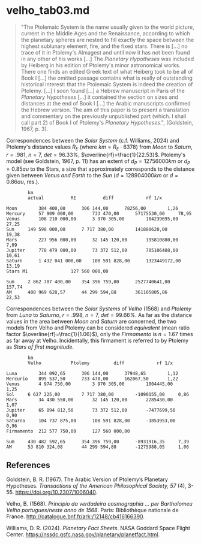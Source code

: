 # velho_tab03.md
>"The Ptolemaic System is the name usually given to the world picture, current in the Middle Ages and the Renaissance, according to which the planetary spheres are nested to fill exactly the space between the highest sublunary element, fire, and the fixed stars. There is [...] no trace of it in Ptolemy's Almagest and until now it has not been found in any other of his works [...] The *Planetary Hypotheses* was included by Heiberg in his edition of Ptolemy's minor astronomical works. There one finds an edited Greek text of what Heiberg took to be all of Book I [...] the omitted passage contains what is really of outstanding historical interest: that the Ptolemaic System is indeed the creation of Ptolemy. [...] I soon found [...] a Hebrew manuscript in Paris of the *Planetary Hypotheses* [...] it contained the section on sizes and distances at the end of Book I [...] the Arabic manuscripts confirmed the Hebrew version. The aim of this paper is to present a translation and commentary on the previously unpublished part (which. I shall call part 2) of Book I of Ptolemy's *Planetary Hypotheses*.", (Goldstein, 1967, p. 3).

Correspondences between the *Solar System* (c.f. Williams, 2024) and Ptolemy's distance values $R_E$ (where $km=R_E⋅6378$) from *Moon* to *Saturn*, $r=.981$, $n=7$, $det=96.33$*%*, $\overline{rf}=\frac{1}{22.53}$. Ptolemy's model (see Goldstein, 1967, p. 11) has an extent of $d_P=12756000km$ or $d_P=0.85au$ to the Stars, a size that approximately corresponds to the distance given between *Venus and Earth* to the *Sun* ($d=128904000km$ or $d=0.86au$, res.).
~~~
		km
		actual			RE			diff			rf 1/x

Moon	 	384 400,00 		306 144,00 		78256,00		1,26
Mercury	 	57 909 000,00 	 	733 470,00 		57175530,00		78,95
Venus	 	108 210 000,00 	 	3 970 305,00 		104239695,00		27,25
Sun	 	149 598 000,00 	 	7 717 380,00 		141880620,00		19,38
Mars		227 956 000,00 	 	32 145 120,00 		195810880,00		7,09
Jupiter		778 479 000,00 	 	73 372 512,00 		705106488,00		10,61
Saturn	 	1 432 041 000,00 	108 591 828,00 		1323449172,00		13,19
Stars M1				127 560 000,00 		

Sum	 	2 862 787 400,00 	354 396 759,00 		2527740641,00		157,74
AM	 	408 969 628,57 	 	44 299 594,88 		361105805,86		22,53
~~~
Correspondences between the *Solar Systems* of *Velho* (1568) and *Ptolemy* from *Luna* to *Saturno*, $r=.998$, $n=7$, $det=99.66$*%*. As far as the distance values ​​in the area between *Moon* and *Saturn* are concerned, the two models from Velho and Ptolemy can be considered *equivalent* (mean ratio factor $\overline{rf}=\frac{1}{1.06}$), only the *Firmamento* is $n=1.67$ times as far away at Velho. Incidentally, this firmament is  referred to by Ptolemy as *Stars of first magnitude*.
~~~
		km
		Velho			Ptolemy			diff			rf 1/x

Luna	 	344 092,65 	 	306 144,00 		37948,65		1,12
Mercurio	895 537,50 		733 470,00 		162067,50		1,22
Venus	 	4 974 750,00 		3 970 305,00 		1004445,00		1,25
Sol	 	6 627 225,00 		7 717 380,00 		-1090155,00		0,86
Mars	 	34 430 550,00 		32 145 120,00 		2285430,00		1,07
Jupiter	 	65 894 812,50 		73 372 512,00 		-7477699,50		0,90
Saturno	 	104 737 875,00 		108 591 828,00 		-3853953,00		0,96
Firmamento	212 577 750,00 		127 560 000,00 		

Sum	 	430 482 592,65 	 	354 396 759,00 		-8931916,35		7,39
AM	 	53 810 324,08 	 	44 299 594,88 		-1275988,05		1,06
~~~

## References

Goldstein, B. R. (1967). The Arabic Version of Ptolemy’s Planetary Hypotheses. *Transactions of the American Philosophical Society, 57* (4), 3-55. https://doi.org/10.2307/1006040.

Velho, B. (1568). *Principio da verdadeira cosmographia ... per Bartholomeu Velho portugues/neste anno de 1568*. Paris: Bibliothèque nationale de France. http://catalogue.bnf.fr/ark:/12148/cb416166390.

Williams, D. R. (2024). *Planetary Fact Sheets*. NASA Goddard Space Flight Center. https://nssdc.gsfc.nasa.gov/planetary/planetfact.html.
